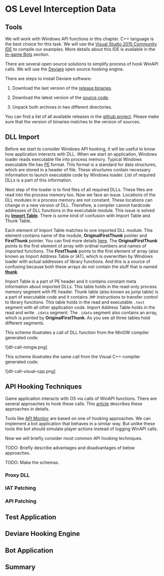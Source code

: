 # OS Level Interception Data

## Tools

We will work with Windows API functions in this chapter. C++ language is the best choice for this task. We will use the [Visual Studio 2015 Community IDE](https://www.visualstudio.com/en-us/products/visual-studio-express-vs.aspx#) to compile our examples. More details about this IDE is available in the [In-game Bots](../InGameBots/tools.md) section.

There are several open source solutions to simplify process of hook WinAPI calls. We will use the [Deviare](http://www.nektra.com/products/deviare-api-hook-windows/) open source hooking engine.

There are steps to install Deviare software:

1. Download the last version of the [release binaries](https://github.com/nektra/Deviare2/releases/download/v2.8.0/Deviare.2.8.0.zip).

2. Download the latest version of the [source code](https://github.com/nektra/Deviare2/archive/v2.8.0.zip).

3. Unpack both archives in two different directories.

You can find a list of all available releases in the [github project](https://github.com/nektra/Deviare2/releases). Please make sure that the version of binaries matches to the version of sources.

## DLL Import

Before we start to consider Windows API hooking, it will be useful to know how application interacts with DLL. When we start an application, Windows loader reads executable file into process memory. Typical Windows executable file has [PE](https://msdn.microsoft.com/en-us/library/ms809762.aspx) format. This format is a standard for data structures, which are stored in a header of file. These structures contain necessary information to launch executable code by Windows loader. List of required DLLs is a part of this information.

Next step of the loader is to find files of all required DLLs. These files are read into the process memory too. Now we face an issue. Locations of the DLL modules in a process memory are not constant. These locations can change in a new version of DLL. Therefore, a compiler cannot hardcode addresses of DLL functions in the executable module. This issue is solved by [**Import Table**](http://sandsprite.com/CodeStuff/Understanding_imports.html). There is some kind of confusion with Import Table and Thunk Table.

Each element of Import Table matches to one imported DLL module. This element contains name of the module, **OriginalFirstThunk** pointer and **FirstThunk** pointer. You can find more details [here](http://ntcore.com/files/inject2it.htm). The **OriginalFirstThunk** points to the first element of array with ordinal numbers and names of imported functions. The **FirstThunk** points to the first element of array (also known as Import Address Table or IAT), which is overwritten by Windows loader with actual addresses of library functions. And this is a source of confusing because both these arrays do not contain the stuff that is named [**thunk**](https://en.wikipedia.org/wiki/Thunk#Overlays_and_dynamic_linking).

Import Table is a part of PE header and it contains constant meta information about imported DLLs. This table holds in the read-only process memory segment with PE header. Thunk table (also known as jump table) is a part of executable code and it contains `JMP` instructions to transfer control to library functions. This table holds in the read and executable `.text` segment with all other application code. Import Address Table holds in the read and write `.idata` segment. The `.idata` segment also contains an array, which is pointed by **OriginalFirstThunk**. As you see all three tables hold different segments.

This scheme illustrates a call of DLL function from the MinGW compiler generated code:

![dll-call-mingw.png]

This scheme illustrates the same call from the Visual C++ compiler generated code:

![dll-call-visual-cpp.png]

## API Hooking Techniques

Game application interacts with OS via calls of WinAPI functions. There are several approaches to hook these calls. This [article](http://www.internals.com/articles/apispy/apispy.htm) describes these approaches in details.

Tools like [API Monitor](../ClickerBots/tools.md) are based on one of hooking approaches. We can implement a bot application that behaves in a similar way. But unlike these tools the bot should simulate player actions instead of logging WinAPI calls.

Now we will briefly consider most common API hooking techniques. 

TODO: Briefly describe advantages and disadvantages of below approaches.

TODO: Make the schemas.

### Proxy DLL

### IAT Patching

### API Patching

## Test Application

## Deviare Hooking Engine

## Bot Application

## Summary